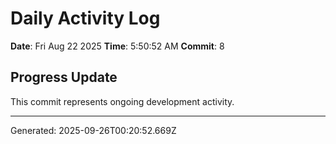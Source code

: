 # Daily Activity Log

**Date**: Fri Aug 22 2025
**Time**: 5:50:52 AM
**Commit**: 8

## Progress Update

This commit represents ongoing development activity.

---
Generated: 2025-09-26T00:20:52.669Z
